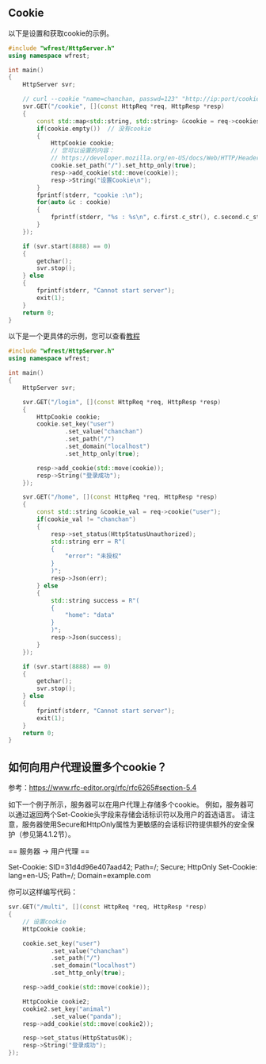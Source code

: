 ## Cookie

以下是设置和获取cookie的示例。

```cpp
#include "wfrest/HttpServer.h"
using namespace wfrest;

int main()
{
    HttpServer svr;

    // curl --cookie "name=chanchan, passwd=123" "http://ip:port/cookie"
    svr.GET("/cookie", [](const HttpReq *req, HttpResp *resp)
    {
        const std::map<std::string, std::string> &cookie = req->cookies();
        if(cookie.empty())  // 没有cookie
        {
            HttpCookie cookie;
            // 您可以设置的内容：
            // https://developer.mozilla.org/en-US/docs/Web/HTTP/Headers/Set-Cookie
            cookie.set_path("/").set_http_only(true);
            resp->add_cookie(std::move(cookie));
            resp->String("设置Cookie\n");
        }
        fprintf(stderr, "cookie :\n");
        for(auto &c : cookie)
        {
            fprintf(stderr, "%s : %s\n", c.first.c_str(), c.second.c_str());
        }
    });

    if (svr.start(8888) == 0)
    {
        getchar();
        svr.stop();
    } else
    {
        fprintf(stderr, "Cannot start server");
        exit(1);
    }
    return 0;
}
```

以下是一个更具体的示例，您可以查看[教程](https://github.com/wfrest/wfrest/discussions/60)

```cpp
#include "wfrest/HttpServer.h"
using namespace wfrest;

int main()
{
    HttpServer svr;

    svr.GET("/login", [](const HttpReq *req, HttpResp *resp)
    {
        HttpCookie cookie;
        cookie.set_key("user")
                .set_value("chanchan")
                .set_path("/")
                .set_domain("localhost")
                .set_http_only(true);

        resp->add_cookie(std::move(cookie));
        resp->String("登录成功");
    });

    svr.GET("/home", [](const HttpReq *req, HttpResp *resp)
    {
        const std::string &cookie_val = req->cookie("user");
        if(cookie_val != "chanchan")
        {
            resp->set_status(HttpStatusUnauthorized);
            std::string err = R"(
            {
                "error": "未授权"
            }
            )";
            resp->Json(err);
        } else
        {
            std::string success = R"(
            {
                "home": "data"
            }
            )";
            resp->Json(success);
        }
    });

    if (svr.start(8888) == 0)
    {
        getchar();
        svr.stop();
    } else
    {
        fprintf(stderr, "Cannot start server");
        exit(1);
    }
    return 0;
}
```

## 如何向用户代理设置多个cookie？

参考：https://www.rfc-editor.org/rfc/rfc6265#section-5.4

如下一个例子所示，服务器可以在用户代理上存储多个cookie。
例如，服务器可以通过返回两个Set-Cookie头字段来存储会话标识符以及用户的首选语言。
请注意，服务器使用Secure和HttpOnly属性为更敏感的会话标识符提供额外的安全保护（参见第4.1.2节）。

== 服务器 -> 用户代理 ==

Set-Cookie: SID=31d4d96e407aad42; Path=/; Secure; HttpOnly
Set-Cookie: lang=en-US; Path=/; Domain=example.com

你可以这样编写代码：

```cpp
svr.GET("/multi", [](const HttpReq *req, HttpResp *resp)
{
    // 设置cookie
    HttpCookie cookie;

    cookie.set_key("user")
            .set_value("chanchan")
            .set_path("/")
            .set_domain("localhost")
            .set_http_only(true);

    resp->add_cookie(std::move(cookie));

    HttpCookie cookie2;
    cookie2.set_key("animal")
            .set_value("panda");
    resp->add_cookie(std::move(cookie2));

    resp->set_status(HttpStatusOK);
    resp->String("登录成功");
});
``` 